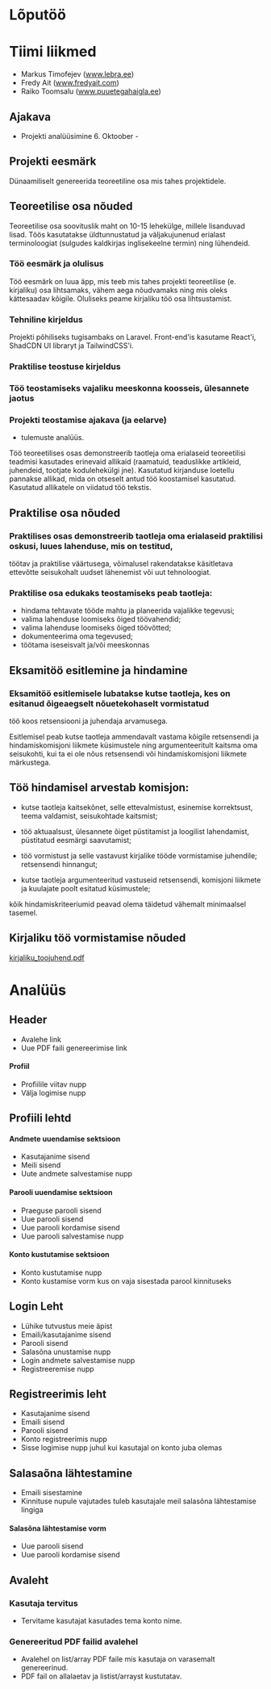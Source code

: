# Lõputöö

# Tiimi liikmed
- Markus Timofejev (www.lebra.ee)
- Fredy Ait (www.fredyait.com)
- Raiko Toomsalu (www.puuetegahaigla.ee)

## Ajakava
- Projekti analüüsimine 6. Oktoober - 

## Projekti eesmärk
Dünaamiliselt genereerida teoreetiline osa mis tahes projektidele.

## Teoreetilise osa nõuded
Teoreetilise osa soovituslik maht on 10-15 lehekülge, millele lisanduvad lisad. Töös kasutatakse
üldtunnustatud ja väljakujunenud erialast terminoloogiat (sulgudes kaldkirjas inglisekeelne termin) ning
lühendeid. 

### Töö eesmärk ja olulisus
Töö eesmärk on luua äpp, mis teeb mis tahes projekti teoreetilise (e. kirjaliku) osa lihtsamaks, vähem aega nõudvamaks ning mis oleks kättesaadav kõigile.
Oluliseks peame kirjaliku töö osa lihtsustamist.
### Tehniline kirjeldus
Projekti põhiliseks tugisambaks on Laravel. Front-end'is kasutame React'i, ShadCDN UI libraryt ja TailwindCSS'i.
### Praktilise teostuse kirjeldus
     
### Töö teostamiseks vajaliku meeskonna koosseis, ülesannete jaotus
### Projekti teostamise ajakava (ja eelarve)
- tulemuste analüüs.
   
Töö teoreetilises osas demonstreerib taotleja oma erialaseid teoreetilisi teadmisi kasutades erinevaid
allikaid (raamatuid, teaduslikke artikleid, juhendeid, tootjate kodulehekülgi jne). Kasutatud kirjanduse
loetellu pannakse allikad, mida on otseselt antud töö koostamisel kasutatud. Kasutatud allikatele on
viidatud töö tekstis.

## Praktilise osa nõuded

### Praktilises osas demonstreerib taotleja oma erialaseid praktilisi oskusi, luues lahenduse, mis on testitud,
töötav   ja   praktilise   väärtusega,   võimalusel   rakendatakse   käsitletava   ettevõtte   seisukohalt   uudset
lähenemist või uut tehnoloogiat. 

### Praktilise osa edukaks teostamiseks peab taotleja:

- hindama tehtavate tööde mahtu ja planeerida vajalikke tegevusi; 
- valima lahenduse loomiseks õiged töövahendid; 
- valima lahenduse loomiseks õiged töövõtted; 
- dokumenteerima oma tegevused; 
- töötama iseseisvalt ja/või meeskonnas

## Eksamitöö esitlemine ja hindamine

### Eksamitöö esitlemisele lubatakse kutse taotleja, kes on esitanud õigeaegselt nõuetekohaselt vormistatud
töö koos retsensiooni ja juhendaja arvamusega. 
 
Esitlemisel peab kutse taotleja ammendavalt vastama kõigile retsensendi ja hindamiskomisjoni liikmete
küsimustele   ning   argumenteeritult   kaitsma   oma   seisukohti,   kui   ta   ei   ole   nõus  retsensendi   või
hindamiskomisjoni liikmete märkustega.

## Töö hindamisel arvestab komisjon:

- kutse   taotleja   kaitsekõnet,   selle   ettevalmistust,   esinemise   korrektsust,   teema   valdamist,
seisukohtade kaitsmist; 

- töö aktuaalsust, ülesannete õiget püstitamist ja loogilist lahendamist, püstitatud eesmärgi
saavutamist; 

- töö vormistust ja selle vastavust kirjalike tööde vormistamise juhendile; 
retsensendi hinnangut; 

- kutse taotleja argumenteeritud vastuseid retsensendi, komisjoni liikmete ja kuulajate poolt
esitatud küsimustele;

kõik hindamiskriteeriumid peavad olema täidetud vähemalt minimaalsel tasemel.

## Kirjaliku töö vormistamise nõuded
[kirjaliku_toojuhend.pdf](https://github.com/freduard/l6putoo-laravel/files/12827760/kirjaliku_toojuhend.pdf)


# Analüüs
## Header
- Avalehe link
- Uue PDF faili genereerimise link
#### Profiil
- Profiilile viitav nupp
- Välja logimise nupp

## Profiili lehtd
#### Andmete uuendamise sektsioon
- Kasutajanime sisend
- Meili sisend
- Uute andmete salvestamise nupp
#### Parooli uuendamise sektsioon
- Praeguse parooli sisend
- Uue parooli sisend
- Uue parooli kordamise sisend
- Uue parooli salvestamise nupp
#### Konto kustutamise sektsioon
- Konto kustutamise nupp
- Konto kustamise vorm kus on vaja sisestada parool kinnituseks

## Login Leht
- Lühike tutvustus meie äpist
- Emaili/kasutajanime sisend
- Parooli sisend
- Salasõna unustamise nupp
- Login andmete salvestamise nupp
- Registreeremise nupp

## Registreerimis leht
- Kasutajanime sisend
- Emaili sisend
- Parooli sisend
- Konto registreerimis nupp
- Sisse logimise nupp juhul kui kasutajal on konto juba olemas

## Salasaõna lähtestamine
- Emaili sisestamine
- Kinnituse nupule vajutades tuleb kasutajale meil salasõna lähtestamise lingiga
#### Salasõna lähtestamise vorm
- Uue parooli sisend
- Uue parooli kordamise sisend

## Avaleht
### Kasutaja tervitus
- Tervitame kasutajat kasutades tema konto nime.

### Genereeritud PDF failid avalehel
- Avalehel on list/array PDF faile mis kasutaja on varasemalt genereerinud.
- PDF fail on allalaetav ja listist/arrayst kustutatav.




  




 
